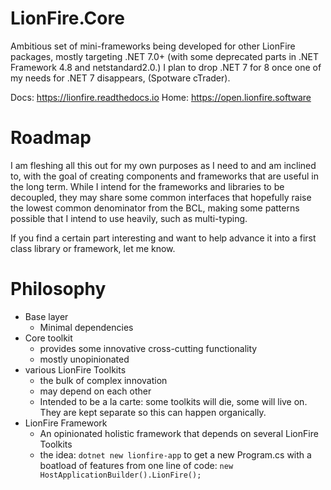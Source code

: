 
# LionFire.Core

Ambitious set of mini-frameworks being developed for other LionFire packages, mostly targeting .NET 7.0+ (with some deprecated parts in .NET Framework 4.8 and netstandard2.0.)  I plan to drop .NET 7 for 8 once one of my needs for .NET 7 disappears, (Spotware cTrader).

Docs: https://lionfire.readthedocs.io
Home: https://open.lionfire.software

# Roadmap

I am fleshing all this out for my own purposes as I need to and am inclined to, with the goal of creating components and frameworks that are useful in the long term.  While I intend for the frameworks and libraries to be decoupled, they may share some common interfaces that hopefully raise the lowest common denominator from the BCL, making some patterns possible that I intend to use heavily, such as multi-typing.

If you find a certain part interesting and want to help advance it into a first class library or framework, let me know.

# Philosophy

- Base layer
  - Minimal dependencies
- Core toolkit
  - provides some innovative cross-cutting functionality
  - mostly unopinionated
- various LionFire Toolkits
  - the bulk of complex innovation
  - may depend on each other
  - Intended to be a la carte: some toolkits will die, some will live on.  They are kept separate so this can happen organically.
- LionFire Framework
  - An opinionated holistic framework that depends on several LionFire Toolkits
  - the idea: `dotnet new lionfire-app` to get a new Program.cs with a boatload of features from one line of code: `new HostApplicationBuilder().LionFire();`
